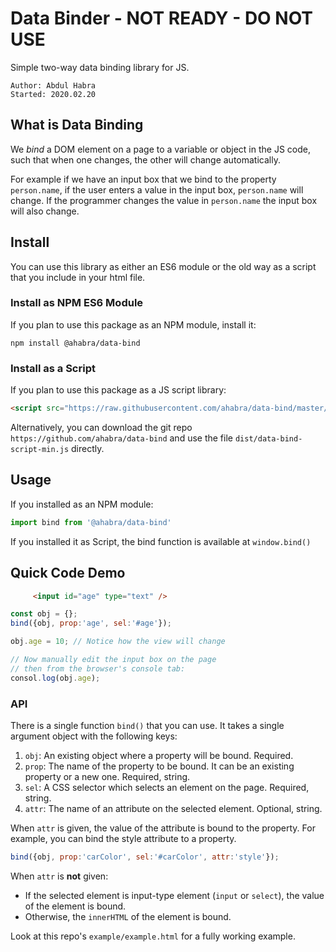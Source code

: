 # Data Binder - NOT READY - DO NOT USE
Simple two-way data binding library for JS.

    Author: Abdul Habra
    Started: 2020.02.20


## What is Data Binding
We _bind_ a DOM element on a page to a variable or object in the JS code, such that when
one changes, the other will change automatically. 

For example if we have an input box that we bind to the property `person.name`,
if the user enters a value in the input box, `person.name` will change. If the programmer
changes the value in `person.name` the input box will also change.

## Install
You can use this library as either an ES6 module or the old way as a script that 
you include in your html file.

### Install as NPM ES6 Module
If you plan to use this package as an NPM module, install it:

    npm install @ahabra/data-bind


### Install as a Script
If you plan to use this package as a JS script library:

```html
<script src="https://raw.githubusercontent.com/ahabra/data-bind/master/dist/data-bind-script-min.js"></script>
```

Alternatively, you can download the git repo `https://github.com/ahabra/data-bind` and
use the file `dist/data-bind-script-min.js` directly.

## Usage
If you installed as an NPM module:
```js
import bind from '@ahabra/data-bind'
```

If you installed it as Script, the bind function is available at `window.bind()`


## Quick Code Demo
```html
     <input id="age" type="text" />
```

```js
const obj = {};
bind({obj, prop:'age', sel:'#age'});

obj.age = 10; // Notice how the view will change

// Now manually edit the input box on the page
// then from the browser's console tab:
consol.log(obj.age);
```
### API
There is a single function `bind()` that you can use. It takes a single argument
object with the following keys:

1. `obj`: An existing object where a property will be bound. Required.
2. `prop`: The name of the property to be bound. It can be an existing
        property or a new one. Required, string.
3. `sel`: A CSS selector which selects an element on the page. Required, string.
4. `attr`: The name of an attribute on the selected element. Optional, string.

When `attr` is given, the value of the attribute is bound to the property.
For example, you can bind the style attribute to a property.
```js
bind({obj, prop:'carColor', sel:'#carColor', attr:'style'});
```

When `attr` is __not__ given:
* If the selected element is input-type element (`input` or `select`), the value
    of the element is bound.
* Otherwise, the `innerHTML` of the element is bound.

Look at this repo's `example/example.html` for a fully working example.
